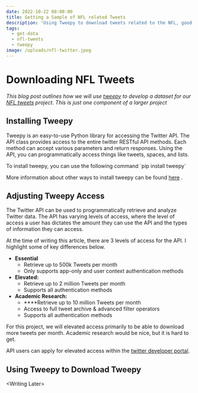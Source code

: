 ```yaml
---
date: 2022-10-22 00:00:00
title: Getting a Sample of NFL related Tweets
description: 'Using Tweepy to download tweets related to the NFL, good or bad. '
tags:
  - get-data
  - nfl-tweets
  - tweepy
image: /uploads/nfl-twitter.jpeg
---
```

# Downloading NFL Tweets&nbsp;

*This blog post outlines how we will use [tweepy](https://www.tweepy.org/)&nbsp;to develop a dataset for our [NFL tweets](https://zakraicik.xyz/tag/nfl-tweets) project. This is just one component of a larger project*

## Installing Tweepy&nbsp;

Tweepy is an easy-to-use Python library for accessing the Twitter API. The API class provides access to the entire twitter RESTful API methods. Each method can accept various parameters and return responses. Using the API, you can programmatically access things like tweets, spaces, and lists.&nbsp;

To install tweepy, you can use the following command \`pip install tweepy\`

More information about other ways to install tweepy can be found [here](https://docs.tweepy.org/en/latest/install.html)&nbsp;.

## Adjusting Tweepy Access&nbsp;

The Twitter API can be used to programmatically retrieve and analyze Twitter data. The API has varying levels of access, where the level of access a user has dictates the amount they can use the API and the types of information they can access.&nbsp;

At the time of writing this article, there are 3 levels of access for the API. I highlight some of key differences below.&nbsp;

* **Essential**
  * Retrieve up to 500k Tweets per month
  * Only supports app-only and user context authentication methods
* **Elevated:&nbsp;**
  * Retrieve up to 2 million Tweets per month
  * Supports all authentication methods&nbsp;
* **Academic Research:**
  * **​​​​​​​**Retrieve up to 10 million Tweets per month
  * Access to full tweet archive & advanced filter operators
  * Supports all authentication methods&nbsp;

For this project, we will elevated access primarily to be able to download more tweets per month. Academic research would be nice, but it is hard to get.&nbsp;

API users can apply for elevated access within the [twitter developer portal](https://developer.twitter.com/en/portal/dashboard).&nbsp;

## Using Tweepy to Download Tweepy&nbsp;

&lt;Writing Later&gt;

&nbsp;

&nbsp;

&nbsp;